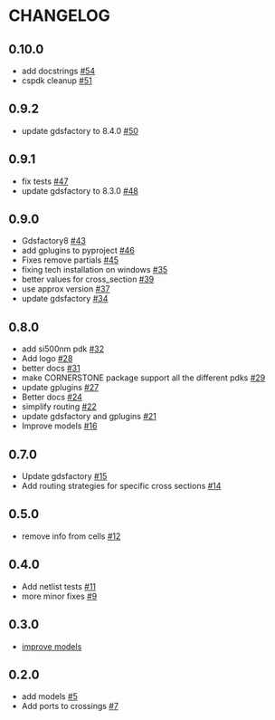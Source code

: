 # CHANGELOG

<!-- towncrier release notes start -->

## 0.10.0

- add docstrings [#54](https://github.com/gdsfactory/cspdk/pull/54)
- cspdk cleanup [#51](https://github.com/gdsfactory/cspdk/pull/51)

## 0.9.2

- update gdsfactory to 8.4.0 [#50](https://github.com/gdsfactory/cspdk/pull/50)

## 0.9.1

- fix tests [#47](https://github.com/gdsfactory/cspdk/pull/47)
- update gdsfactory to 8.3.0 [#48](https://github.com/gdsfactory/cspdk/pull/48)

## 0.9.0

- Gdsfactory8 [#43](https://github.com/gdsfactory/cspdk/pull/43)
- add gplugins to pyproject [#46](https://github.com/gdsfactory/cspdk/pull/46)
- Fixes remove partials [#45](https://github.com/gdsfactory/cspdk/pull/45)
- fixing tech installation on windows [#35](https://github.com/gdsfactory/cspdk/pull/35)
- better values for cross_section [#39](https://github.com/gdsfactory/cspdk/pull/39)
- use approx version [#37](https://github.com/gdsfactory/cspdk/pull/37)
- update gdsfactory [#34](https://github.com/gdsfactory/cspdk/pull/34)

## 0.8.0

- add si500nm pdk [#32](https://github.com/gdsfactory/cspdk/pull/32)
- Add logo [#28](https://github.com/gdsfactory/cspdk/pull/28)
- better docs [#31](https://github.com/gdsfactory/cspdk/pull/31)
- make CORNERSTONE package support all the different pdks [#29](https://github.com/gdsfactory/cspdk/pull/29)
- update gplugins [#27](https://github.com/gdsfactory/cspdk/pull/27)
- Better docs [#24](https://github.com/gdsfactory/cspdk/pull/24)
- simplify routing [#22](https://github.com/gdsfactory/cspdk/pull/22)
- update gdsfactory and gplugins [#21](https://github.com/gdsfactory/cspdk/pull/21)
- Improve models [#16](https://github.com/gdsfactory/cspdk/pull/16)

## 0.7.0

- Update gdsfactory [#15](https://github.com/gdsfactory/cspdk/pull/15)
- Add routing strategies for specific cross sections [#14](https://github.com/gdsfactory/cspdk/pull/14)

## 0.5.0

- remove info from cells [#12](https://github.com/gdsfactory/cspdk/pull/12)


## 0.4.0

- Add netlist tests [#11](https://github.com/gdsfactory/cspdk/pull/11)
- more minor fixes [#9](https://github.com/gdsfactory/cspdk/pull/9)

## 0.3.0

- [improve models](https://github.com/gdsfactory/cspdk/pull/8)

## 0.2.0

- add models [#5](https://github.com/gdsfactory/cspdk/pull/5)
- Add ports to crossings [#7](https://github.com/gdsfactory/cspdk/pull/7)
